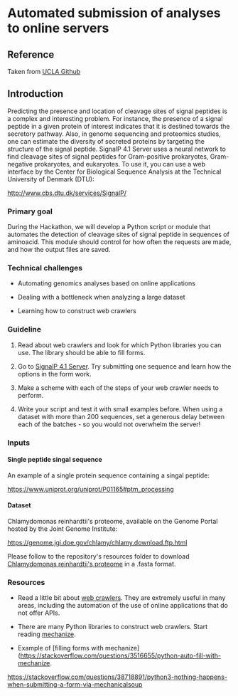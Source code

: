 # Automated submission of analyses to online servers 

## Reference

Taken from [UCLA Github](https://github.com/QCB-Collaboratory/Python-Hackathon-Fall2017/blob/master/Materials_Resources/Problem-4/Readme.md)

## Introduction

Predicting the presence and location of cleavage sites of signal peptides is a complex and interesting problem. For instance, the presence of a signal peptide in a given protein of interest indicates that it is destined towards the secretory pathway. Also, in genome sequencing and proteomics studies, one can estimate the diversity of secreted proteins by targeting the structure of the signal peptide. SignalP 4.1 Server uses a neural network to find cleavage sites of signal peptides for Gram-positive prokaryotes, Gram-negative prokaryotes, and eukaryotes. To use it, you can use a web interface by the Center for Biological Sequence Analysis at the Technical University of Denmark (DTU):

http://www.cbs.dtu.dk/services/SignalP/

### Primary goal

During the Hackathon, we will develop a Python script or module that automates the detection of cleavage sites of signal peptide in sequences of aminoacid. This module should control for how often the requests are made, and how the output files are saved.


### Technical challenges

* Automating genomics analyses based on online applications

* Dealing with a bottleneck when analyzing a large dataset

* Learning how to construct web crawlers


### Guideline

1. Read about web crawlers and look for which Python libraries you can use. The library should be able to fill forms.

2. Go to [SignalP 4.1 Server](http://www.cbs.dtu.dk/services/SignalP/). Try submitting one sequence and learn how the options in the form work.

3. Make a scheme with each of the steps of your web crawler needs to perform. 

4. Write your script and test it with small examples before. When using a dataset with more than 200 sequences, set a generous delay between each of the batches - so you would not overwhelm the server!

### Inputs

#### Single peptide singal sequence

An example of a single protein sequence containing a singal peptide:

https://www.uniprot.org/uniprot/P01165#ptm_processing

#### Dataset

Chlamydomonas reinhardtii's proteome, available on the Genome Portal hosted by the Joint Genome Institute:

https://genome.jgi.doe.gov/chlamy/chlamy.download.ftp.html

Please follow to the repository's resources folder to download [Chlamydomonas reinhardtii's proteome](./resources/Chlre4_best_proteins.fasta) in a .fasta format.

### Resources

* Read a little bit about [web crawlers](https://en.wikipedia.org/wiki/Web_crawler). They are extremely useful in many areas, including the automation of the use of online applications that do not offer APIs.

* There are many Python libraries to construct web crawlers. Start reading [mechanize](https://github.com/python-mechanize/mechanize).

* Example of [filling forms with mechanize](https://stackoverflow.com/questions/3516655/python-auto-fill-with-mechanize.

https://stackoverflow.com/questions/38718891/python3-nothing-happens-when-submitting-a-form-via-mechanicalsoup
